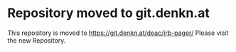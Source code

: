 Repository moved to git.denkn.at
================================

This repository is moved to https://git.denkn.at/deac/irb-pager/
Please visit the new Repository.
